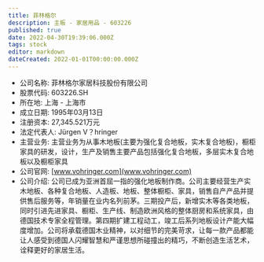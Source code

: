 ```yaml
---
title: 菲林格尔
description: 主板 - 家居用品 - 603226
published: true
date: 2022-04-30T19:39:06.000Z
tags: stock
editor: markdown
dateCreated: 2022-01-01T00:00:00.000Z
---
```


- 公司名称: 菲林格尔家居科技股份有限公司
- 股票代码: 603226.SH
- 所在地: 上海 - 上海市
- 成立日期: 1995年03月13日
- 注册资本: 27,345.521万元
- 法定代表人: Jürgen V？hringer
- 主营业务: 主营业务为从事木地板(主要为强化复合地板，实木复合地板)，橱柜家具的研发，设计，生产及销售主要产品包括强化复合地板，多层实木复合地板以及橱柜家具
- 公司官网: [www.vohringer.com](www.vohringer.com)
- 公司介绍: 公司已成为亚洲首屈一指的强化地板制作商。公司主要经营生产实木地板、各种复合地板、人造板、地板、整体橱柜、家具，销售自产产品并提供售后服务等，年销量在业内名列前茅。三期投产后，新增实木等各类地板，同时引进先进家具、橱柜、生产线、制造欧洲风格的整体厨房和系统家具，由德国技术专家全程管理。第四期扩建工程动工，竣工后系列地板设计产能大幅度增加。公司将承载德国木业精神，以对细节的完美苛求，让每一款产品都能让人感受到德国人闪耀智慧和严谨思想所碰撞出的精巧，不断创造生活艺术，诠释更好的家居生活。


